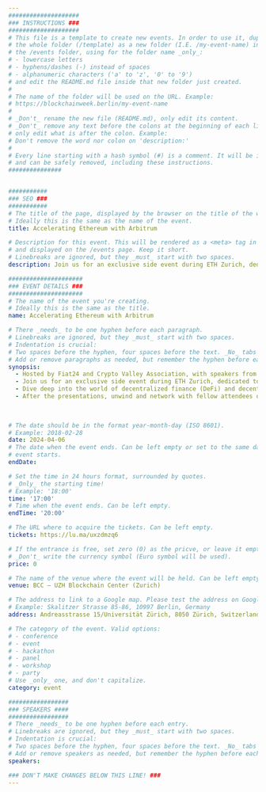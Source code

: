 ```yaml
---
####################
### INSTRUCTIONS ###
####################
# This file is a template to create new events. In order to use it, duplicate
# the whole folder (/template) as a new folder (I.E. /my-event-name) inside of
# the /events folder, using for the folder name _only_:
# - lowercase letters
# - hyphens/dashes (-) instead of spaces
# - alphanumeric characters ('a' to 'z', '0' to '9')
# and edit the README.md file inside that new folder just created.
#
# The name of the folder will be used on the URL. Example:
# https://blockchainweek.berlin/my-event-name
#
# _Don't_ rename the new file (README.md), only edit its content.
# _Don't_ remove any text before the colons at the beginning of each line,
# only edit what is after the colon. Example:
# Don't remove the word nor colon on 'description:'
#
# Every line starting with a hash symbol (#) is a comment. It will be ignored
# and can be safely removed, including these instructions.
###############


###########
### SEO ###
###########
# The title of the page, displayed by the browser on the title of the window.
# Ideally this is the same as the name of the event.
title: Accelerating Ethereum with Arbitrum

# Description for this event. This will be rendered as a <meta> tag in the HTML,
# and displayed on the /events page. Keep it short.
# Linebreaks are ignored, but they _must_ start with two spaces.
description: Join us for an exclusive side event during ETH Zurich, dedicated to exploring the transformative potential of Arbitrum, Ethereum's leading Layer 2 scaling solution.

#####################
### EVENT DETAILS ###
#####################
# The name of the event you're creating.
# Ideally this is the same as the title.
name: Accelerating Ethereum with Arbitrum

# There _needs_ to be one hyphen before each paragraph.
# Linebreaks are ignored, but they _must_ start with two spaces.
# Indentation is crucial:
# Two spaces before the hyphen, four spaces before the text. _No_ tabs allowed.
# Add or remove paragraphs as needed, but remember the hyphen before each entry.
synopsis:
  - Hosted by Fiat24 and Crypto Valley Association, with speakers from Offchain Labs, Arbitrum Grants and Gov, Camelot, and more.
  - Join us for an exclusive side event during ETH Zurich, dedicated to exploring the transformative potential of Arbitrum, Ethereum's leading Layer 2 scaling solution.
  - Dive deep into the world of decentralized finance (DeFi) and decentralized applications (DApps) as we showcase how Arbitrum is revolutionizing Ethereum's scalability. Our event features a lineup of expert speakers who will deliver short presentations, providing invaluable insights into the latest developments, use cases, and best practices surrounding Arbitrum. From enhancing transaction throughput to reducing gas fees and improving user experience, learn how Arbitrum is shaping the future of blockchain technology.
  - After the presentations, unwind and network with fellow attendees over drinks and refreshments. Exchange ideas, forge new connections, and be part of the vibrant community driving innovation in the blockchain space.
 

    
# The date should be in the format year-month-day (ISO 8601).
# Example: 2018-02-28
date: 2024-04-06
# The date when the event ends. Can be left empty or set to the same day the
# event starts.
endDate: 

# Set the time in 24 hours format, surrounded by quotes.
# _Only_ the starting time!
# Example: '18:00'
time: '17:00'
# Time when the event ends. Can be left empty.
endTime: '20:00'

# The URL where to acquire the tickets. Can be left empty.
tickets: https://lu.ma/uxzdmzq6

# If the entrance is free, set zero (0) as the pricve, or leave it empty.
# _Don't_ write the currency symbol (Euro symbol will be used).
price: 0

# The name of the venue where the event will be held. Can be left empty.
venue: BCC – UZH Blockchain Center (Zurich)

# The address to link to a Google map. Please test the address on Google Maps.
# Example: Skalitzer Strasse 85-86, 10997 Berlin, Germany
address: Andreasstrasse 15/Universität Zürich, 8050 Zürich, Switzerland

# The category of the event. Valid options:
# - conference
# - event
# - hackathon
# - panel
# - workshop
# - party
# Use _only_ one, and don't capitalize.
category: event

#################
### SPEAKERS ####
#################
# There _needs_ to be one hyphen before each entry.
# Linebreaks are ignored, but they _must_ start with two spaces.
# Indentation is crucial:
# Two spaces before the hyphen, four spaces before the text. _No_ tabs allowed.
# Add or remove speakers as needed, but remember the hyphen before each entry.
speakers:

### DON'T MAKE CHANGES BELOW THIS LINE! ###
---
```


<!-- ### DON'T MAKE CHANGES BELOW THIS LINE! ### -->

<Event-Content/>
